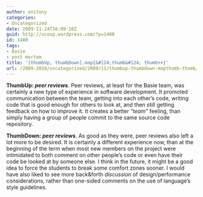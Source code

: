 ```yaml
---
author: onitony
categories:
- Uncategorized
date: 2009-11-24T16:09:18Z
guid: http://ucosp.wordpress.com/?p=1400
id: 1400
tags:
- Basie
- post mortem
title: '[thumbUp, thumbDown].map{&#124;thumb&#124; thumb++}'
url: /2009-2010/uncategorized/2009/11/thumbup-thumbdown-mapthumb-thumb/
---
```


**ThumbUp: _peer reviews_**. Peer reviews, at least for the Basie team, was certainly a new type of experience in software development. It promoted communication between the team, getting into each other&#8217;s code, writing code that is good enough for others to look at, and then still getting feedback on how to improve it. It creates a better _&#8220;team&#8221;_ feeling, than simply having a group of people commit to the same source code repository. 

**ThumbDown: _peer reviews_**. As good as they were, peer reviews also left a lot more to be desired. It is certainly a different experience now, than at the beginning of the term when most new members on the project were intimidated to both comment on other people&#8217;s code or even have their code be looked at by someone else. I think in the future, it might be a good idea to force the students to break some comfort zones sooner. I would have also liked to see more back&forth _discussion_ of design/performance considerations, rather than one-sided comments on the use of language&#8217;s style guidelines.